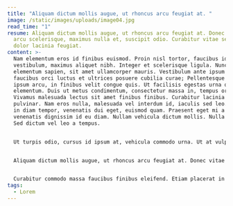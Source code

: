 ```yaml
---
title: "Aliquam dictum mollis augue, ut rhoncus arcu feugiat at. "
image: /static/images/uploads/image04.jpg
read_time: "1"
resume: Aliquam dictum mollis augue, ut rhoncus arcu feugiat at. Donec vitae
  arcu scelerisque, maximus nulla et, suscipit odio. Curabitur vitae sem at
  dolor lacinia feugiat.
content: >-
  Nam elementum eros id finibus euismod. Proin nisl tortor, faucibus id metus
  vestibulum, maximus aliquet nibh. Integer et scelerisque ligula. Nunc non
  elementum sapien, sit amet ullamcorper mauris. Vestibulum ante ipsum primis in
  faucibus orci luctus et ultrices posuere cubilia curae; Pellentesque lacinia
  ipsum arcu, in finibus velit congue quis. Ut facilisis egestas urna quis
  elementum. Duis ut metus condimentum, consectetur massa in, tempus orci.
  Vivamus malesuada lectus sit amet finibus finibus. Curabitur lacinia facilisis
  pulvinar. Nam eros nulla, malesuada vel interdum id, iaculis sed leo. Vivamus
  in diam tempor, venenatis dui eget, euismod quam. Praesent eget mi a libero
  venenatis dignissim id eu diam. Nullam vehicula dictum mollis. Nulla facilisi.
  Sed dictum vel leo a tempus.


  Ut turpis odio, cursus id ipsum at, vehicula commodo urna. Ut at vulputate ipsum, in volutpat leo. Vivamus fringilla tincidunt tortor ac faucibus. Donec interdum arcu sit amet magna sodales consectetur. Nulla magna ex, viverra sit amet imperdiet sed, sodales sit amet sem. Duis aliquam, turpis id lacinia aliquam, libero ipsum sagittis erat, vel luctus nisi enim vulputate neque. Nunc non ante justo. Nulla ut luctus dolor. Cras ac magna pulvinar, sodales ligula sit amet, sagittis turpis. Proin malesuada varius justo, in pretium erat lacinia et. Ut ornare blandit ornare. Aenean vel magna pulvinar, semper turpis ac, efficitur eros.


  Aliquam dictum mollis augue, ut rhoncus arcu feugiat at. Donec vitae arcu scelerisque, maximus nulla et, suscipit odio. Curabitur vitae sem at dolor lacinia feugiat. Etiam feugiat libero enim, in sagittis diam ornare non. Quisque tempor efficitur facilisis. Mauris condimentum porta volutpat. Nam malesuada justo nec auctor sodales. Ut lacinia luctus semper. Fusce sapien diam, fermentum in justo id, vestibulum blandit ligula.


  Curabitur commodo massa faucibus finibus eleifend. Etiam placerat in massa vel fringilla. Cras pharetra condimentum accumsan. Orci varius natoque penatibus et magnis dis parturient montes, nascetur ridiculus mus. Aenean lobortis orci id sem volutpat aliquet. Vivamus in tempor felis. Aenean non mollis ante. Suspendisse nisi mauris, ultricies semper eros quis, maximus laoreet lacus. Morbi semper massa eu mauris tincidunt imperdiet. Suspendisse iaculis euismod magna, a malesuada sem fermentum sed. Mauris porttitor aliquam velit ac tincidunt. Suspendisse gravida feugiat quam, ut interdum lorem egestas sit amet. Donec sed odio sit amet lectus lacinia consequat. Aenean vestibulum dictum tortor, id semper tellus fringilla sit amet. Donec tincidunt pharetra rutrum.
tags:
  - Lorem
---
```

